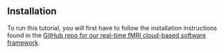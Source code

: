 ## Installation

To run this tutorial, you will first have to follow the installation instructions found in the [GitHub repo for our real-time fMRI cloud-based software framework](https://github.com/brainiak/rt-cloud). 
